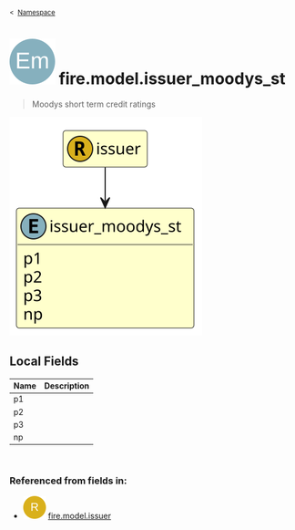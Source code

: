 <sub>&lt;&nbsp; [Namespace](index.md)</sub>
# <img src='images/enumType-lg.svg'/> fire.model.issuer_moodys_st
>  
>Moodys short term credit ratings
> 
<img src='images/fire.model.issuer_moodys_st.svg'/>


## Local Fields


| Name        | Description |
| ----------- | ----------- |
| p1 |   |
| p2 |   |
| p3 |   |
| np |   |

<br/>

### Referenced from fields in:
- <img src='images/recordType.svg'/> [fire.model.issuer](UDT-fire.model.issuer.md)
